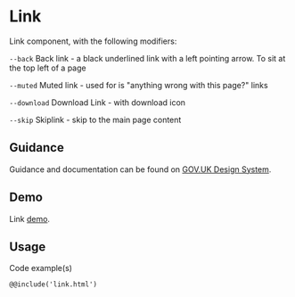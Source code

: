 # Link

Link component, with the following modifiers:

`--back`
Back link - a black underlined link with a left pointing arrow. To sit at the top left of a page

`--muted`
Muted link - used for is "anything wrong with this page?" links

`--download`
Download Link - with download icon

`--skip`
Skiplink - skip to the main page content


## Guidance

Guidance and documentation can be found on [GOV.UK Design System](linkgoeshere).

## Demo

Link [demo](link.html).

## Usage

Code example(s)

```
@@include('link.html')
```

<!--
## Installation

```
npm install --save @govuk-frontend/link
```
-->
